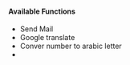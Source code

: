<h4>Available Functions</h4>

<ul>
  <li>Send Mail</li>
  <li>Google translate</li>
  <li>Conver number to arabic letter</li>
  <li></li>
</ul>
